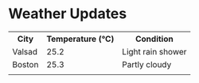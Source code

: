 # Weather Updates

<!-- WEATHER-UPDATE-START -->
<table><tr><th>City</th><th>Temperature (°C)</th><th>Condition</th></tr><tr><td>Valsad</td><td>25.2</td><td>Light rain shower</td></tr><tr><td>Boston</td><td>25.3</td><td>Partly cloudy</td></tr><tr><td></td><td></td><td></td></tr></table>
<!-- WEATHER-UPDATE-END -->
